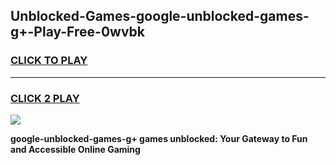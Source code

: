 
## Unblocked-Games-google-unblocked-games-g+-Play-Free-0wvbk
<h3>
<a href="https://premium76.site?title=google-unblocked-games-g+&ref=15A">CLICK TO PLAY</a></h3>
<hr>

<h3>
<a href="https://premium76.site?title=google-unblocked-games-g+&ref=15A">CLICK 2 PLAY</a>
  
</h3>

<a href="https://premium76.site?title=google-unblocked-games-g+&ref=15A"><img src="https://clearcache.store/games.png"></a>


**google-unblocked-games-g+ games unblocked: Your Gateway to Fun and Accessible Online Gaming**
